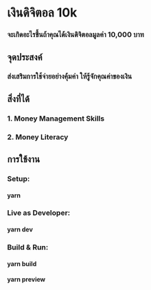 # เงินดิจิตอล 10k

### จะเกิดอะไรขึ้นถ้าคุณได้เงินดิจิตอลมูลค่า 10,000 บาท 

## **จุดประสงค์**

### ส่งเสริมการใช้จ่ายอย่างคุ้มค่า ให้รู้จักคุณค่าของเงิน

## **สิ่งที่ได้**

### 1. Money Management Skills
### 2. Money Literacy

## **การใช้งาน**
### **Setup:** 
#### yarn
### **Live as Developer:**
#### yarn dev
### **Build & Run:** 
#### yarn build
#### yarn preview
